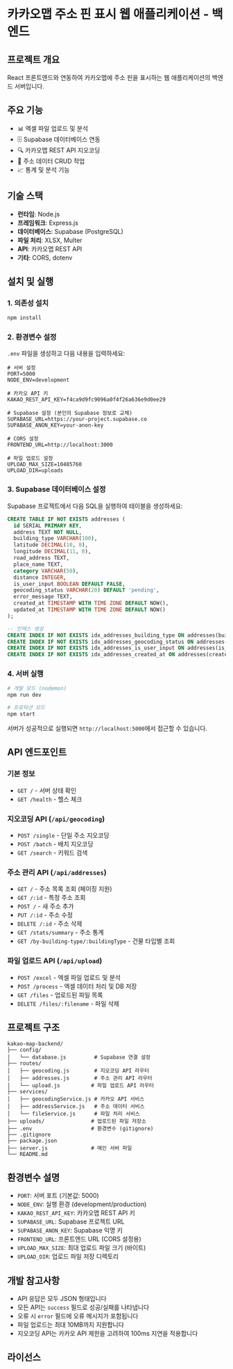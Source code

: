 # 카카오맵 주소 핀 표시 웹 애플리케이션 - 백엔드

## 프로젝트 개요
React 프론트엔드와 연동하여 카카오맵에 주소 핀을 표시하는 웹 애플리케이션의 백엔드 서버입니다.

## 주요 기능
- 📊 엑셀 파일 업로드 및 분석
- 🗄️ Supabase 데이터베이스 연동
- 🔍 카카오맵 REST API 지오코딩
- 📍 주소 데이터 CRUD 작업
- 📈 통계 및 분석 기능

## 기술 스택
- **런타임**: Node.js
- **프레임워크**: Express.js
- **데이터베이스**: Supabase (PostgreSQL)
- **파일 처리**: XLSX, Multer
- **API**: 카카오맵 REST API
- **기타**: CORS, dotenv

## 설치 및 실행

### 1. 의존성 설치
```bash
npm install
```

### 2. 환경변수 설정
`.env` 파일을 생성하고 다음 내용을 입력하세요:

```env
# 서버 설정
PORT=5000
NODE_ENV=development

# 카카오 API 키
KAKAO_REST_API_KEY=f4ca9d9fc9096a0f4f26a636e9d0ee29

# Supabase 설정 (본인의 Supabase 정보로 교체)
SUPABASE_URL=https://your-project.supabase.co
SUPABASE_ANON_KEY=your-anon-key

# CORS 설정
FRONTEND_URL=http://localhost:3000

# 파일 업로드 설정
UPLOAD_MAX_SIZE=10485760
UPLOAD_DIR=uploads
```

### 3. Supabase 데이터베이스 설정
Supabase 프로젝트에서 다음 SQL을 실행하여 테이블을 생성하세요:

```sql
CREATE TABLE IF NOT EXISTS addresses (
  id SERIAL PRIMARY KEY,
  address TEXT NOT NULL,
  building_type VARCHAR(100),
  latitude DECIMAL(10, 8),
  longitude DECIMAL(11, 8),
  road_address TEXT,
  place_name TEXT,
  category VARCHAR(50),
  distance INTEGER,
  is_user_input BOOLEAN DEFAULT FALSE,
  geocoding_status VARCHAR(20) DEFAULT 'pending',
  error_message TEXT,
  created_at TIMESTAMP WITH TIME ZONE DEFAULT NOW(),
  updated_at TIMESTAMP WITH TIME ZONE DEFAULT NOW()
);

-- 인덱스 생성
CREATE INDEX IF NOT EXISTS idx_addresses_building_type ON addresses(building_type);
CREATE INDEX IF NOT EXISTS idx_addresses_geocoding_status ON addresses(geocoding_status);
CREATE INDEX IF NOT EXISTS idx_addresses_is_user_input ON addresses(is_user_input);
CREATE INDEX IF NOT EXISTS idx_addresses_created_at ON addresses(created_at);
```

### 4. 서버 실행
```bash
# 개발 모드 (nodemon)
npm run dev

# 프로덕션 모드
npm start
```

서버가 성공적으로 실행되면 `http://localhost:5000`에서 접근할 수 있습니다.

## API 엔드포인트

### 기본 정보
- `GET /` - 서버 상태 확인
- `GET /health` - 헬스 체크

### 지오코딩 API (`/api/geocoding`)
- `POST /single` - 단일 주소 지오코딩
- `POST /batch` - 배치 지오코딩
- `GET /search` - 키워드 검색

### 주소 관리 API (`/api/addresses`)
- `GET /` - 주소 목록 조회 (페이징 지원)
- `GET /:id` - 특정 주소 조회
- `POST /` - 새 주소 추가
- `PUT /:id` - 주소 수정
- `DELETE /:id` - 주소 삭제
- `GET /stats/summary` - 주소 통계
- `GET /by-building-type/:buildingType` - 건물 타입별 조회

### 파일 업로드 API (`/api/upload`)
- `POST /excel` - 엑셀 파일 업로드 및 분석
- `POST /process` - 엑셀 데이터 처리 및 DB 저장
- `GET /files` - 업로드된 파일 목록
- `DELETE /files/:filename` - 파일 삭제

## 프로젝트 구조
```
kakao-map-backend/
├── config/
│   └── database.js         # Supabase 연결 설정
├── routes/
│   ├── geocoding.js        # 지오코딩 API 라우터
│   ├── addresses.js        # 주소 관리 API 라우터
│   └── upload.js          # 파일 업로드 API 라우터
├── services/
│   ├── geocodingService.js # 카카오 API 서비스
│   ├── addressService.js   # 주소 데이터 서비스
│   └── fileService.js      # 파일 처리 서비스
├── uploads/               # 업로드된 파일 저장소
├── .env                   # 환경변수 (gitignore)
├── .gitignore
├── package.json
├── server.js              # 메인 서버 파일
└── README.md
```

## 환경변수 설명
- `PORT`: 서버 포트 (기본값: 5000)
- `NODE_ENV`: 실행 환경 (development/production)
- `KAKAO_REST_API_KEY`: 카카오맵 REST API 키
- `SUPABASE_URL`: Supabase 프로젝트 URL
- `SUPABASE_ANON_KEY`: Supabase 익명 키
- `FRONTEND_URL`: 프론트엔드 URL (CORS 설정용)
- `UPLOAD_MAX_SIZE`: 최대 업로드 파일 크기 (바이트)
- `UPLOAD_DIR`: 업로드 파일 저장 디렉토리

## 개발 참고사항
- API 응답은 모두 JSON 형태입니다
- 모든 API는 `success` 필드로 성공/실패를 나타냅니다
- 오류 시 `error` 필드에 오류 메시지가 포함됩니다
- 파일 업로드는 최대 10MB까지 지원합니다
- 지오코딩 API는 카카오 API 제한을 고려하여 100ms 지연을 적용합니다

## 라이선스
 